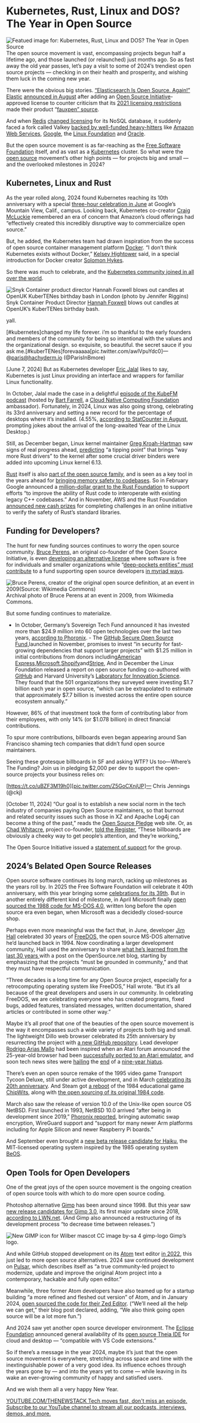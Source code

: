# Kubernetes, Rust, Linux and DOS? The Year in Open Source
![Featued image for: Kubernetes, Rust, Linux and DOS? The Year in Open Source](https://cdn.thenewstack.io/media/2023/12/aec929b1-year-wrapup-1-1024x576.png)
The open source movement is vast, encompassing projects begun half a lifetime ago, and those launched (or relaunched) just months ago. So as fast away the old year passes, let’s pay a visit to some of 2024’s trendiest open source projects — checking in on their health and prosperity, and wishing them luck in the coming new year.

There were the obvious big stories. [“Elasticsearch Is Open Source. Again!”](https://thenewstack.io/whats-behind-elastics-unexpected-return-to-open-source/) [Elastic](https://www.elastic.co/) [announced in August](https://www.elastic.co/blog/elasticsearch-is-open-source-again) after adding an [Open Source Initiative](https://opensource.org/)-approved license to counter criticism that its [2021 licensing restrictions](https://thenewstack.io/this-week-in-programming-the-elasticsearch-saga-continues/) made their product “[fauxpen” source](https://opensource.org/blog/the-sspl-is-not-an-open-source-license).

And when [Redis](https://redis.com/?utm_content=inline+mention) [changed licensing](https://github.com/redis/redis/blob/0b34396924eca4edc524469886dc5be6c77ec4ed/LICENSE.txt) for its NoSQL database, it suddenly faced a fork called Valkey [backed by well-funded heavy-hitters](https://thenewstack.io/valkey-is-a-different-kind-of-fork/) like [Amazon Web Services](https://aws.amazon.com/?utm_content=inline+mention), [Google](https://cloud.google.com/?utm_content=inline+mention), the [Linux Foundation](https://training.linuxfoundation.org/training/course-catalog/?utm_content=inline+mention) and [Oracle](https://developer.oracle.com/?utm_content=inline+mention).

But the open source movement is as far-reaching as the [Free Software Foundation](https://www.fsf.org/) itself, and as vast as a [Kubernetes](https://roadmap.sh/kubernetes) cluster. So what were the [open source](https://thenewstack.io/open-source/) movement’s other high points — for projects big and small — and the overlooked milestones in 2024?

## Kubernetes, Linux and Rust
As the year rolled along, 2024 found Kubernetes reaching its 10th anniversary with a special [three-hour celebration in June](https://thenewstack.io/at-kubernetes-10th-anniversary-in-mountain-view-history-remembered/) at Google’s Mountain View, Calif., campus. Looking back, Kubernetes co-creator [Craig McLuckie](https://www.linkedin.com/in/craigmcluckie/) remembered an era of concern that Amazon’s cloud offerings had “effectively created this incredibly disruptive way to commercialize open source.”

But, he added, the Kubernetes team had drawn inspiration from the success of open source container management platform [Docker](https://www.docker.com/?utm_content=inline+mention). “I don’t think Kubernetes exists without Docker,” [Kelsey Hightower](https://thenewstack.io/kelsey-hightower-on-whats-next-for-developers-after-genai/) said, in a special introduction for Docker creator [Solomon Hykes](https://thenewstack.io/google-thanks-docker-and-solomon-hykes-comes-home/).

So there was much to celebrate, and the [Kubernetes community joined in all over the world](https://thenewstack.io/how-the-kubernetes-community-celebrated-its-10th-anniversary/).

![Snyk Container product director Hannah Foxwell blows out candles at OpenUK KuberTENes birthday bash in London (photo by Jennifer Riggins)](https://cdn.thenewstack.io/media/2024/06/2008cb45-snyk-container-product-director-hannah-foxwell-blows-out-candles-at-openuk-kubertenes-birthday-bash-in-london-photo-by-jennifer-riggins-1024x576.jpg)
Snyk Container Product Director [Hannah Foxwell](https://www.linkedin.com/in/hannah-foxwell) blows out candles at OpenUK’s KuberTENes birthday bash.

yall.

[#kubernetes]changed my life forever. i’m so thankful to the early founders and members of the community for being so intentional with the values and the organizational design. so exquisite, so beautiful. the secret sauce if you ask me.[#kuberTENes]forevaaaaa[pic.twitter.com/awlVpuYdc0]— @paris@hachyderm.io (@ParisInBmore)

[June 7, 2024]
But as Kubernetes developer [Eric Jalal](https://www.linkedin.com/in/eric-jalal/) likes to say, Kubernetes is just Linux providing an interface and wrappers for familiar Linux functionality.

In October, Jalal made the case in a delightful [episode of the KubeFM podcast](https://www.youtube.com/watch?v=XNd63YyFYNA) (hosted by [Bart Farrell](https://bartfarrell.com/), a [Cloud Native Computing Foundation](https://cncf.io/?utm_content=inline+mention) ambassador). Fortunately, in 2024, Linux was also going strong, celebrating its 33rd anniversary and setting a new record for the percentage of desktops where it’s installed. (4.55%, [according to StatCounter in August](https://gs.statcounter.com/os-market-share/desktop/worldwide), prompting jokes about the arrival of the long-awaited Year of the Linux Desktop.)

Still, as December began, Linux kernel maintainer [Greg Kroah-Hartman](https://www.linkedin.com/in/greg-kroah-hartman) saw signs of real progress ahead, [predicting](https://lore.kernel.org/lkml/Z0lG-CIjqvSvKWK4@kroah.com/) “a tipping point” that brings “way more Rust drivers” to the kernel after some crucial driver binders were added into upcoming Linux kernel 6.13.

[Rust](https://thenewstack.io/linus-torvalds-c-vs-rust-debate-has-religious-undertones/) itself is also [part of the open source family](https://github.com/rust-lang/rust/blob/master/COPYRIGHT), and is seen as a key tool in the years ahead for [bringing memory safety to codebases](https://thenewstack.io/rusts-expanding-horizons-memory-safe-and-lightning-fast/). So in February Google announced a [million-dollar grant to the Rust Foundation](https://thenewstack.io/google-spends-1-million-to-make-rust-c-interoperable/) to support efforts “to improve the ability of Rust code to interoperate with existing legacy C++ codebases.” And in November, AWS and the Rust Foundation [announced new cash prizes](https://aws.amazon.com/blogs/opensource/verify-the-safety-of-the-rust-standard-library/) for completing challenges in an online initiative to verify the safety of Rust’s standard libraries.
## Funding for Developers?
The hunt for new funding sources continues to worry the open source community. [Bruce Perens,](https://www.linkedin.com/in/bruce-perens) an original co-founder of the Open Source Initiative, is even [developing an alternative license](https://thenewstack.io/what-comes-after-open-source-bruce-perens-has-some-ideas/) where software is free for individuals and smaller organizations while “[deep-pockets entities” must contribute](https://postopen.org/how-post-open-works/) to a fund supporting open source developers [in myriad ways](https://news.slashdot.org/story/24/12/04/0426220/ask-bruce-perens-your-questions-about-how-he-hopes-to-get-open-source-developers-paid).

![Bruce Perens, creator of the original open source definition, at an event in 2009(Source: Wikimedia Commons)](https://cdn.thenewstack.io/media/2024/11/c1fa6192-bruce-perens-2009-2.jpg)
Archival photo of Bruce Perens at an event in 2009, from Wikimedia Commons.

But some funding continues to materialize.

- In October, Germany’s Sovereign Tech Fund announced it has invested more than $24.9 million into 60 open technologies over the last two years,
[according to Phoronix](https://www.phoronix.com/news/STF-Two-Years-24.9M-USD). - The
[GitHub Secure Open Source Fund,](https://resources.github.com/github-secure-open-source-fund/)launched in November, promises to invest “in security for fast-growing dependencies that support larger projects” with $1.25 million in initial contributions from donors including[American Express](https://thenewstack.io/how-american-express-created-an-open-source-program-office/),[Microsoft](https://news.microsoft.com/?utm_content=inline+mention),[Shopify](https://www.shopify.com/)and[Stripe](https://stripe.com/),
And in December the Linux Foundation released a report on open source funding co-authored with [GitHub](https://github.com/) and Harvard University’s [Laboratory for Innovation Science](https://lish.harvard.edu/). They found that the 501 organizations they surveyed were investing $1.7 billion each year in open source, “which can be extrapolated to estimate that approximately $7.7 billion is invested across the entire open source ecosystem annually.”

However, 86% of that investment took the form of contributing labor from their employees, with only 14% (or $1.078 billion) in direct financial contributions.

To spur more contributions, billboards even began appearing around San Francisco shaming tech companies that didn’t fund open source maintainers.

Seeing these grotesque billboards in SF and asking WTF? Us too—Where’s The Funding? Join us in pledging $2,000 per dev to support the open-source projects your business relies on:

[https://t.co/uBZF3M19h0][pic.twitter.com/Z5GoCXnjUP]— Chris Jennings (@ckj)

[October 11, 2024]
“Our goal is to establish a new social norm in the tech industry of companies paying Open Source maintainers, so that burnout and related security issues such as those in XZ and Apache Log4j can become a thing of the past,” reads the [Open Source Pledge](https://opensourcepledge.com/about/) web site. Or, as [Chad Whitacre](https://www.linkedin.com/in/chadwhitacre/), project co-founder, [told the Register](https://www.theregister.com/2024/10/25/open_source_funding_ads/), “These billboards are obviously a cheeky way to get people’s attention, and they’re working,”

The Open Source Initiative issued a [statement of support](https://opensource.org/blog/the-open-source-initiative-supports-the-open-source-pledge) for the group.

## 2024’s Belated Open Source Releases
Open source software continues its long march, racking up milestones as the years roll by. In 2025 the Free Software Foundation will celebrate it 40th anniversary, with this year bringing some [celebrations for its 39th](https://www.fsf.org/blogs/community/fsf-turns-39). But in another entirely different kind of milestone, in April Microsoft finally [open sourced the 1988 code for MS-DOS 4.0,](https://opensource.microsoft.com/blog/2024/04/25/open-sourcing-ms-dos-4-0/) written long before the open source era even began, when Microsoft was a decidedly closed-source shop.

Perhaps even more meaningful was the fact that, in June, developer [Jim Hall](https://freedos.org/jhall/) celebrated 30 years of [FreeDOS,](https://www.freedos.org/) the open source MS-DOS alternative he’d launched back in 1994. Now coordinating a larger development community, Hall used the anniversary to share [what he’s learned from the last 30 years ](https://opensource.net/lessons-learned-open-source-30-years-freedos/)with a post on the OpenSource.net blog, starting by emphasizing that the projects “must be grounded in community,” and that they must have respectful communication.

“Three decades is a long time for any Open Source project, especially for a retrocomputing operating system like FreeDOS,” Hall wrote. “But it’s all because of the great developers and users in our community. In celebrating FreeDOS, we are celebrating everyone who has created programs, fixed bugs, added features, translated messages, written documentation, shared articles or contributed in some other way.”

Maybe it’s all proof that one of the beauties of the open source movement is the way it encompasses such a wide variety of projects both big and small. The lightweight Dillo web browser celebrated its 25th anniversary by resurrecting the project with [a new GitHub repository](https://github.com/dillo-browser/dillo/). Lead developer [Rodrigo Arias Mallo](https://github.com/rodarima) had been inspired when an Atari forum announced the 25-year-old browser had been [successfully ported to an Atari emulator](https://github.com/dillo-browser/dillo/issues/34), and soon tech news sites were [hailing](https://hackaday.com/2024/05/11/the-minimalistic-dillo-web-browser-is-back/) the [end](https://www.theregister.com/2024/05/07/dillo_browser_v3_1/) of a [nine-year hiatus](https://9to5linux.com/dillo-3-1-open-source-web-browser-released-after-9-year-hiatus).

There’s even an open source remake of the 1995 video game Transport Tycoon Deluxe, still under active development, and in March [celebrating its 20th anniversary](https://www.openttd.org/news/2024/03/06/happy-birthday). And Steam got [a reboot](https://store.steampowered.com/app/2330720/ChipWits/) of the 1984 educational game [ChipWits](https://en.wikipedia.org/wiki/ChipWits), along with [the open sourcing of its original 1984 code](https://github.com/chipwits/chipwits-forth).

March also saw the release of version 10.0 of the Unix-like open source OS NetBSD. First launched in 1993, NetBSD 10.0 arrived “after being in development since 2019,” [Phoronix reported](https://www.phoronix.com/news/NetBSD-10.0-Released), bringing automatic swap encryption, WireGuard support and “support for many newer Arm platforms including for Apple Silicon and newer Raspberry Pi boards.”

And September even brought a [new beta release candidate for Haiku](https://www.haiku-os.org/news/2024-09-13_haiku_r1_beta5/), the MIT-licensed operating system inspired by the 1985 operating system [BeOS](https://en.wikipedia.org/wiki/BeOS).

## Open Tools for Open Developers
One of the great joys of the open source movement is the ongoing creation of open source tools with which to do more open source coding.

Photoshop alternative [Gimp](https://www.gimp.org/) has been around since 1998. But this year saw [new release candidates for Gimp 3.0](https://www.gimp.org/news/2024/11/06/gimp-3-0-RC1-released/), its first major update since 2018, [according to LWN.net](https://lwn.net/Articles/998793/). (And Gimp also announced a restructuring of its development process “to decrease time between releases.”)

![New GIMP icon for Wilber mascot CC image by-sa 4 gimp-logo](https://cdn.thenewstack.io/media/2024/12/f560df4f-new-gimp-icon-for-wilber-mascot-cc-image-by-sa-4-gimp-logo.png)
Gimp’s logo.

And while GitHub stopped development on its [Atom](https://github.com/atom-community/atom) text editor [in 2022](https://github.blog/news-insights/product-news/sunsetting-atom/), this just led to more open source alternatives. 2024 saw continued development on [Pulsar](https://github.com/pulsar-edit/pulsar), which describes itself as “a true community-led project to modernize, update and improve the original Atom project into a contemporary, hackable and fully open editor.”

Meanwhile, three former Atom developers have also teamed up for a startup building “a more refined and fleshed out version” of Atom, and in January 2024, [open sourced the code for their Zed Editor](https://zed.dev/blog/zed-is-now-open-source). (“We’ll need all the help we can get,” their blog post declared, adding, “We also think going open source will be a lot more fun.”)

And 2024 saw yet another open source developer environment. The [Eclipse Foundation](https://www.eclipse.org/) announced general availability of its [open source Theia IDE](https://eclipsesource.com/blogs/2024/06/27/introducing-the-theia-ide/) for cloud and desktop — “compatible with VS Code extensions.”

So if there’s a message in the year 2024, maybe it’s just that the open source movement is everywhere, stretching across space and time with the inextinguishable power of a very good idea. Its influence echoes through the years gone by — and into the years yet to come — while leaving in its wake an ever-growing community of happy and satisfied users.

And we wish them all a very happy New Year.

[
YOUTUBE.COM/THENEWSTACK
Tech moves fast, don't miss an episode. Subscribe to our YouTube
channel to stream all our podcasts, interviews, demos, and more.
](https://youtube.com/thenewstack?sub_confirmation=1)